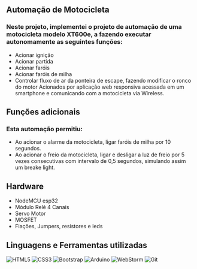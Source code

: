 ## Automação de Motocicleta

### Neste projeto, implementei o projeto de automação de uma motocicleta modelo XT600e, a fazendo executar autonomamente as seguintes funções:
* Acionar ignição
* Acionar partida
* Acionar faróis
* Acionar faróis de milha
* Controlar fluxo de ar da ponteira de escape, fazendo modificar o ronco do motor
Acionados por aplicação web responsiva acessada em um smartphone e comunicando com a motocicleta via Wireless.

## Funções adicionais
### Esta automação permitiu:
* Ao acionar o alarme da motocicleta, ligar faróis de milha por 10 segundos.
* Ao acionar o freio da motocicleta, ligar e desligar a luz de freio por 5 vezes consecutivas com intervalo de 0,5 segundos, simulando assim um breake light.

## Hardware
* NodeMCU esp32
* Módulo Relé 4 Canais
* Servo Motor
* MOSFET
* Fiações, Jumpers, resistores e leds
  
## Linguagens e Ferramentas utilizadas

![HTML5](https://img.shields.io/badge/-HTML5-E34F26?style=flat-square&logo=html5&logoColor=white)
![CSS3](https://img.shields.io/badge/-CSS3-1572B6?style=flat-square&logo=css3)
![Bootstrap](https://img.shields.io/badge/-Bootstrap-563D7C?style=flat-square&logo=bootstrap)
![Arduino](https://img.shields.io/badge/-Arduino-00979D?style=flat-square&logo=Arduino&logoColor=white)
![WebStorm](https://img.shields.io/badge/-WebStorm-000000?style=flat-square&logo=WebStorm)
![Git](https://img.shields.io/badge/-Git-black?style=flat-square&logo=git)
